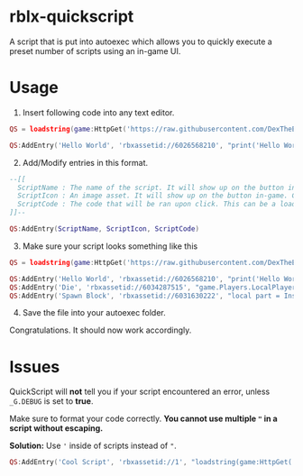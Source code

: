 # rblx-quickscript
A script that is put into autoexec which allows you to quickly execute a preset number of scripts using an in-game UI.

# Usage
1. Insert following code into any text editor.
```lua
QS = loadstring(game:HttpGet('https://raw.githubusercontent.com/DexTheExplorer/rblx-quickscript/main/source.lua'))()

QS:AddEntry('Hello World', 'rbxassetid://6026568210', "print('Hello World!')")

```

2. Add/Modify entries in this format.
```lua
--[[
  ScriptName : The name of the script. It will show up on the button in-game.
  ScriptIcon : An image asset. It will show up on the button in-game. Can be either 'rbxassetid://123' or 'get_synasset('image.png')'
  ScriptCode : The code that will be ran upon click. This can be a loadstring or plain luau code.
]]--

QS:AddEntry(ScriptName, ScriptIcon, ScriptCode)
```

3. Make sure your script looks something like this
```lua
QS = loadstring(game:HttpGet('https://raw.githubusercontent.com/DexTheExplorer/rblx-quickscript/main/source.lua'))()

QS:AddEntry('Hello World', 'rbxassetid://6026568210', "print('Hello World!')")
QS:AddEntry('Die', 'rbxassetid://6034287515', "game.Players.LocalPlayer.Character.Humanoid.Health = 0")
QS:AddEntry('Spawn Block', 'rbxassetid://6031630222', "local part = Instance.new('Part') part.Position = game.Players.LocalPlayer.Character.HumanoidRootPart.Position part.Parent = workspace")
```

4. Save the file into your autoexec folder.

Congratulations. It should now work accordingly.

# Issues
QuickScript will **not** tell you if your script encountered an error, unless `_G.DEBUG` is set to **true**.

Make sure to format your code correctly. **You cannot use multiple `"` in a script without escaping.**

**Solution:** Use `'` inside of scripts instead of `"`.
```lua
QS:AddEntry('Cool Script', 'rbxassetid://1', "loadstring(game:HttpGet('https://raw.githubusercontent.com/DexTheExplorer/rblx-quickscript/main/source.lua'))()")
```
